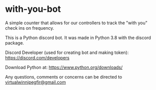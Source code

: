 # with-you-bot
A simple counter that allows for our controllers to track the "with you" check ins on frequency.

This is a Python discord bot. It was made in Python 3.8 with the discord package.

Discord Developer (used for creating bot and making token): https://discord.com/developers

Download Python at: https://www.python.org/downloads/

Any questions, comments or concerns can be directed to virtualwinnipegfir@gmail.com
